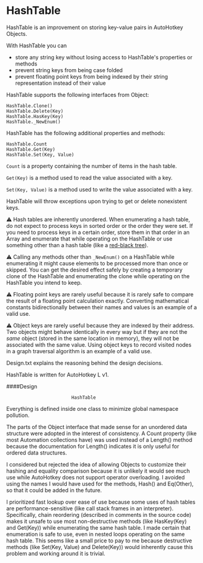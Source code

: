 HashTable
=========

HashTable is an improvement on storing key-value pairs in AutoHotkey Objects.

With HashTable you can
* store any string key without losing access to HashTable's properties or methods
* prevent string keys from being case folded
* prevent floating point keys from being indexed by their string representation instead of their value

HashTable supports the following interfaces from Object:
```AutoHotkey
HashTable.Clone()
HashTable.Delete(Key)
HashTable.HasKey(Key)
HashTable._NewEnum()
```

HashTable has the following additional properties and methods:
```AutoHotkey
HashTable.Count
HashTable.Get(Key)
HashTable.Set(Key, Value)
```

`Count` is a property containing the number of items in the hash table.

`Get(Key)` is a method used to read the value associated with a key.

`Set(Key, Value)` is a method used to write the value associated with a key.

HashTable will throw exceptions upon trying to get or delete nonexistent keys.

:warning: Hash tables are inherently unordered.  When enumerating a hash table, do not expect to process keys in sorted order or the order they were set.  If you need to process keys in a certain order, store them in that order in an Array and enumerate that while operating on the HashTable or use something other than a hash table (like a [red-black tree](https://en.wikipedia.org/wiki/Red%E2%80%93black_tree)).

:warning: Calling any methods other than `_NewEnum()` on a HashTable while enumerating it might cause elements to be processed more than once or skipped.  You can get the desired effect safely by creating a temporary clone of the HashTable and enumerating the clone while operating on the HashTable you intend to keep.

:warning: Floating point keys are rarely useful because it is rarely safe to compare the result of a floating point calculation exactly.  Converting mathematical constants bidirectionally between their names and values is an example of a valid use.

:warning: Object keys are rarely useful because they are indexed by their address.  Two objects might behave identically in every way but if they are not the *same* object (stored in the same location in memory), they will not be associated with the same value.  Using object keys to record visited nodes in a graph traversal algorithm is an example of a valid use.

Design.txt explains the reasoning behind the design decisions.

HashTable is written for AutoHotkey L v1.



####Design



                            HashTable

Everything is defined inside one class to minimize global namespace pollution.

The parts of the Object interface that made sense for an unordered data structure were adopted in the interest of consistency.  A Count property (like most Automation collections have) was used instead of a Length() method because the documentation for Length() indicates it is only useful for ordered data structures.

I considered but rejected the idea of allowing Objects to customize their hashing and equality comparison because it is unlikely it would see much use while AutoHotkey does not support operator overloading.  I avoided using the names I would have used for the methods, Hash() and Eq(Other), so that it could be added in the future.

I prioritized fast lookup over ease of use because some uses of hash tables are performance-sensitive (like call stack frames in an interpreter).  Specifically, chain reordering (described in comments in the source code) makes it unsafe to use most non-destructive methods (like HasKey(Key) and Get(Key)) while enumerating the same hash table.  I made certain that enumeration is safe to use, even in nested loops operating on the same hash table.  This seems like a small price to pay to me because destructive methods (like Set(Key, Value) and Delete(Key)) would inherently cause this problem and working around it is trivial.